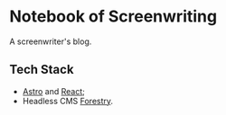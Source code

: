 # Notebook of Screenwriting

A screenwriter's blog.

## Tech Stack

- [Astro](https://astro.build/) and [React](https://reactjs.org/);
- Headless CMS [Forestry](https://forestry.io/).
